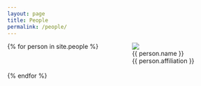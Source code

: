 ```yaml
---
layout: page
title: People
permalink: /people/
---
```

<style>
  .grid { display: grid; grid-template-columns: auto auto; }
</style>

<div class="grid">
  {% for person in site.people %}
  <div class="grid-item">
    <img src="{{ person.photo_url }}" style="max-width: 80%;"><br>
    {{ person.name }}<br>
    {{ person.affiliation }}<br><br>
  </div>
  {% endfor %}
</div>
